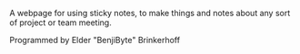A webpage for using sticky notes, to make things and notes about any sort of project or team meeting.

Programmed by Elder "BenjiByte" Brinkerhoff


